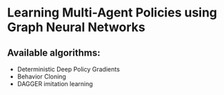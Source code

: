 # Learning Multi-Agent Policies using Graph Neural Networks

## Available algorithms:
- Deterministic Deep Policy Gradients 
- Behavior Cloning
- DAGGER imitation learning
